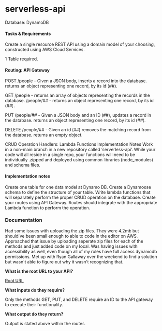 # serverless-api

Database: DynamoDB

#### Tasks & Requirements

Create a single resource REST API using a domain model of your choosing, constructed using AWS Cloud Services.

1 Table required.

#### Routing: API Gateway

POST
/people - Given a JSON body, inserts a record into the database.
returns an object representing one record, by its id (##).

GET
/people - returns an array of objects representing the records in the database.
/people/## - returns an object representing one record, by its id (##).

PUT
/people/## - Given a JSON body and an ID (##), updates a record in the database.
returns an object representing one record, by its id (##).

DELETE
/people/## - Given an id (##) removes the matching record from the database.
returns an empty object.

CRUD Operation Handlers: Lambda Functions
Implementation Notes
Work in a non-main branch in a new repository called ‘serverless-api’. While your code will all reside in a single repo, your functions will need to be individually .zipped and deployed using common libraries (node_modules) and schema files.

#### Implementation notes

Create one table for one data model at Dynamo DB.
Create a Dynamoose schema to define the structure of your table.
Write lambda functions that will separately perform the proper CRUD operation on the database.
Create your routes using API Gateway.
Routes should integrate with the appropriate Lambda function to perform the operation.

### Documentation

Had some issues with uploading the zip files. They were 4.2mb but should've been small enough to able to code in the editor on AWS. Approached that issue by uploading seperate zip files for each of the methods and just added code on my local. Was having issues with accessibility as well, even though all of my roles have full access dynamodb permissions. Met up with Ryan Gallaway over the weekend to find a solution but wasn't able to figure out why it wasn't recognizing that.

**What is the root URL to your API?**

[Root URL](https://uoagvvssjh.execute-api.us-east-2.amazonaws.com/test)

**What inputs do they require?**

Only the methods GET, PUT, and DELETE require an ID to the API gateway to execute their functionality.

**What output do they return?**

Output is stated above within the routes
